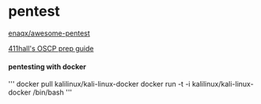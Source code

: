 # pentest

[enaqx/awesome-pentest](external_cheatsheets/docker-cheat-sheet/README.md)

[411hall's OSCP prep guide](https://411hall.github.io/OSCP-Preparation/)

#### pentesting with docker
'''
docker pull kalilinux/kali-linux-docker
docker run -t -i kalilinux/kali-linux-docker /bin/bash
'''

